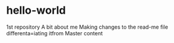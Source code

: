# hello-world
1st repository
A bit about me Making changes to the read-me file differenta=iating itfrom Master content
